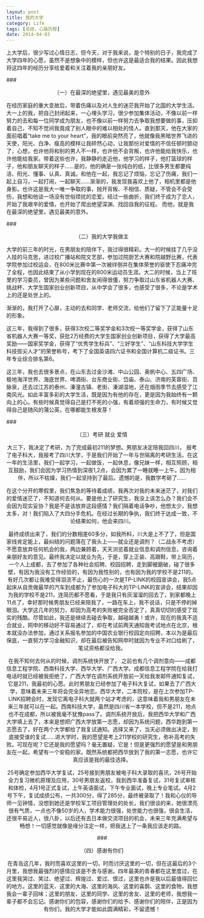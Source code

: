```yaml
---
layout: post
title: 我的大学
category: Life 
tags: [总结，心路历程]
date: 2014-04-03
---
```

上大学后，很少写过心情日志，但今天，对于我来说，是个特别的日子，我完成了大学四年的心愿，虽然不是想象中的模样，但也许这是最适合我的结果。因此我想将这四年的经历分享给爱着和关注着我的亲朋好友。

###<center>（一）在最深的绝望里，遇见最美的意外</center>

在经历家庭的重大变故后，带着伤痛以及对人生的迷茫我开始了北国的大学生活。大一上的我，把自己封闭起来，一心埋头学习，很少参加集体活动，不像以前一样努力的去和每一位同学成为朋友，也不像以前一样努力去争取我想要做的事，压抑着自己，不知不觉间我竟成了别人眼中的难以相处的怪人。直到那天，他在大家的面前唱着“take me to your heart”，我的眼前突然亮了，他就像我黑暗世界飞进的天使，阳光、白净、瘦高的模样让我砰然心动，让我那份对爱情的不信任顿时颤动了，心想，也许他将和别的男人不一样，也许他不会背叛，也许他能给我快乐，也许他能给我家。带着这些也许，我静静的走近他，他学习的样子，他打篮球的样子，他和朋友聊天的样子……是的，他的确是一张纯白的纸，比很多男生都要纯洁、阳光、懂事、认真、真诚。和他在一起，我忘记了烦恼，忘记了伤痛，我们一起上自习，一起打闹，一起聊天……渐渐的，我发现我喜欢上他了，相机里都是他身影。也许这是我大一唯一争取的事，抛开背叛、不相信、质疑，不管会不会受伤，我想和他谈一场没有世俗烦扰的恋爱。经过一些曲折，我们终于成为了恋人，开始了我艰辛的爱情，也开始了爬出绝望深渊、找回自我的征程。  而他，就是我在最深的绝望里，遇见最美的意外。

###<center>（二）我的大学我做主</center>

大学的前三年的时光，在男朋友的陪伴下，我过得很精彩。大一的时候挂了几乎没人挂的马克思，进过校广播站和院文艺部，参加过院厨艺大赛和院越野比赛，代表学院参加过校运会，在800米比赛中第一次被绊倒并在集体荣誉的驱使下忍痛冲完了全程，也因此结束了从小学到现在的800米运动员生涯。大二的时候，当上了班里的学习委员，曾因为某些问题和舍友闹得很僵，努力争取过山东省机器人大赛、挑战杯、大学生国家创业创新项目，从中学会了很多，也感受了很多，不论是学术上的还是处世上的。  

渐渐的，我打开了心扉，主动的去和同学、老师交流，给他们了留下了正能量十足的形象。   

这三年，我得到了很多，获得3次校二等奖学金和3次校一等奖学金，获得了山东省机器人大赛一等奖，获批2万经费的大学生国家创业创新项目，获得了大学最高奖励——国家奖学金，获得了“优秀学生标兵”、“三好学生”、“山东科技大学学生科技拔尖人才”的荣誉称号，考下了全国英语四六证书和全国计算机二级证书。三年专业综合排名第6。  

这三年，我也去很多景点，在山东去过金沙滩、中山公园、奥帆中心、五四广场、极地海洋世界、海底世界、啤酒街、台东商业街、岱庙、泰山、济南的芙蓉街、百脉泉，还去过江苏的泰州、溱潼古镇、老街、溱湖湿地，还在烟雨季节去感受了江南风光。如此丰富多彩的大学生活，既是因为有他的存在，更是因为我始终有一颗向上的心。有些时候真觉得自己是打不死的小强，有着顽强的生命力，有时候又觉得自己是随风的蒲公英，在哪都能生根发芽！

###<center>（三）考研 就业 爱情<center>

大三下，我决定了考研，为了完成最初211的梦想。男朋友决定陪我回四川， 报考了电子科大，我报考了四川大学，于是我们开始了一年与世隔离的考研生活。在这一年的生活里，我们一起学习，一起做饭，一起休息，像兄妹一样，相互照顾，相互鼓励，我们会因为学习热情到深夜1,2点，会因为累了一睡就睡一上午。因为相伴，所以不枯燥，我们一起坚持到了最后。遗憾的是，我数学考砸了……  

在这个分开的寒假里，我们焦急的等待着成绩，我再次对我的未来迷茫了，对我们的爱情迷茫了，不知道何去何从。要是他上了研究生，我没上该怎么办？我们会不会因为现实妥协？我是不是该放弃这段感情？我们隔着电话争吵，他想太少，我想太多，对！我们陷入了大四分手危机。在经过长期的争执，我们终于达成一致，不论结果如何，他会来四川。  

最终成绩出来了，我们的分数相差60多分，如我所料，川大是上不了了，但是国家线肯定能上，最纠结的问题落在了我头上——就业还是调剂？（二战永不考虑）不愿意放弃任何机会的我，两边兼顾着，天天浏览着就业信息和调剂信息，咨询着亲朋好友的意见。最终我决定以就业为先，于是，穿上正装、高跟鞋，带上简历，一个人上成都，去了参加了各种社会招聘、校园招聘，走到脚被磨破，碰了很多壁，有因为我没有工作经验的，有因为我性别的，也有因为我的学校不是211的。有好几次都让我难受得泪流不止，最伤心的一次是TP-LINK的校园宣讲会，我5点起床从自贡做最早的汽车到成都为了参加电子科大的TP-LINK的宣讲会，结果却因为我的学校不是211，连简历都不愿看，于是我只有灰溜溜的回去了，到家都晚上11点了，幸好那时候男朋友已经来陪我了，一路在车上，我不说话，只是不停的掉眼泪。大学这几年的努力，却因为高考的失败被完全否定了，真真切切的感受了现实的残酷。尽管如此，我还是继续去碰去争取，越碰越勇！或许，现在的我真不适合就业，网申的移动好不容易通过了，却在考试前两天通知我考试地点在北京，根本就没办法参加，通过关系报名参加的中国农业银行校园定向招聘，本以为是最后保底，一直努力学习金融知识，却在最后被告知网申时就因为专业不对口给刷了，笔试资格都没给我。  

在我不知何去何从的时候，调剂系统快开放了， 之前也有几个调剂意向——成都信息工程学院、西南科技大学、西华大学、广西大学。成都信息工程学院在给我打电话时就已经被我拒绝了，广西大学在调剂系统开放前一天给我发邮件通知复试，它是211，我最初的心愿。此时男朋友已经参加了电子科大复试，如果去了广西大学，意味着未来三年将会完全异地恋。西华大学，二本院校，是在上次参加TP-LINK招聘会时，发现它离电子科大就两个站才考虑的，这意味着我和男朋友在未来三年就可以在一起。西南科技大学，虽然是四川省一本学校，但不是211，地点也不在成都，所以被我毫不犹豫pass了。调剂系统开放后，我把西华大学和广西大学填上去了，本来是想把广西大学放第一志愿，却因为系统问题，西华跑到第一志愿去了，好在两个大学都给了我复试通知。选择又来了，当天必须做出决定，到底接受谁的复试……进大学时，我的愿望是考上211学校的研究生，弥补高考的失败。可现在呢？它还是我的愿望吗？毫无置疑，它是！但是更强烈的愿望是和男朋友在一起，希望有一个安稳的家。既然系统都把西华放到了我的第一志愿，也许它真应该是我的最佳选择。  

25号确定参加西华大学复试，25号接到男朋友被电子科大录取的喜讯，26号开始全力复习微机原理及应用，30号男朋友返校，我到西华准备复试，31号复试审核和体检，4月1号正式复试，上午英语面试，下午专业面试，晚上专业笔试。4月2号下午，复试成绩公布，一共300分，得了285分，最终被录取了！我和心仪的导师一见钟情，没想到她还是学校军工项目管理处的处长，我们很谈的来，她很漂亮很有气质，一点也不像50岁的人，学术能力很强，处世能力也很强，很会生活，还很平易近人，很八卦，以后还有去日本做交流项目的机会，未来三年充满希望与畅想！一切感觉就像是缘分注定一样，把我送上了一条我应该走的路。

###<center>（四）感谢有你们<center>

在青岛这几年，我时而喜欢这里的一切，时而讨厌这里的一切，但在这最后的3个月里，我想我最强烈的感情应该是不舍与感谢。四年最美的青春都在这里度过，在这里我哭过、笑过、绝望过、辉煌过、爱过、恨过，这里也许是我以后最值得回忆的地方。这里的蓝天、这里的大海、这里的海风、这里的喜鹊、这里的食物，我想我会一辈子回味；这里的朋友、这里的同学、这里的舍友、这里的老师，我想我一辈子都不会忘记。感谢你们的包容，感谢你们的给予、感谢你们的陪伴，正是因为有你们，我的大学才能如此圆满精彩，不留遗憾！  